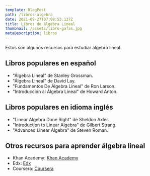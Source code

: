 ```yaml
---
template: BlogPost
path: /libros-algebra
date: 2021-09-27T07:08:53.137Z
title: Libros de álgebra Lineal
thumbnail: /assets/libro-gafas.jpg
metaDescription: libros
---
```


Estos son algunos recursos para estudiar álgebra lineal.

## Libros populares en español

* "Álgebra Lineal" de Stanley Grossman.
* "Álgebra Lineal" de David Lay.
* "Fundamentos De Álgebra Lineal" de Ron Larson.
* "Introducción al Álgebra Lineal" de Howard Anton.

## Libros populares en idioma inglés

* "Linear Algebra Done Right" de Sheldon Axler.
* "Introduction to Linear Algebra" de Gilbert Strang.
* "Advanced Linear Algebra" de Steven Roman.

## Otros recursos para aprender álgebra lineal

* Khan Academy: [Khan Academy](https://www.khanacademy.org/math/linear-algebra)
* Edx: [Edx](https://www.edx.org/course/fundamentos-de-algebra-lineal)
* Coursera: [Coursera](https://www.coursera.org/learn/linear-algebra-machine-learning)